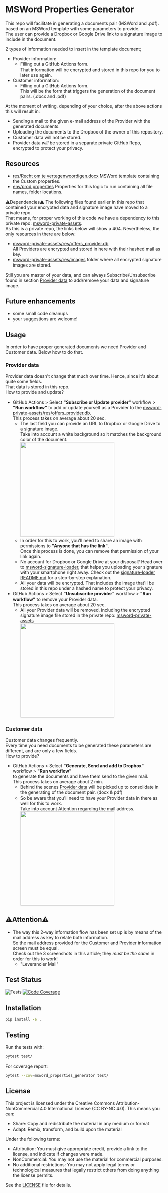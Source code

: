 # MSWord Properties Generator

This repo will facilitate in generating a documents pair (MSWord and .pdf). based on an MSWord template with some parameters to provide.<br> 
The user can provide a Dropbox or Google Drive link to a signature image to include in the document. 

2 types of information needed to insert in the template document;   
  - Provider information:
    - Filling out a GitHub Actions form.<br>
    That information will be encrypted and stored in this repo for you to later use again.<br>
  - Customer information: 
    - Filling out a GitHub Actions form.<br>This will be the form that triggers the generation of the document pairs. (.docx and .pdf) 

At the moment of writing, depending of your choice, after the above actions this will result in:
- Sending a mail to the given e-mail address of the Provider with the generated documents. 
- Uploading the documents to the Dropbox of the owner of this repository.
- Customer data will not be stored. 
- Provider data *will* be stored in a separate private GitHub Repo, encrypted to protect your privacy.

## Resources 
- [res/Recht om te vertegenwoordigen.docx](res/Recht%20om%20te%20vertegenwoordigen.docx) MSWord template containing the Custom properties.
- [env/prod.properties](env/prod.properties) Properties for this logic to run containing all file names, folder locations. 

⚠️Dependencies⚠️
The following files found earlier in this repo that contained your encrypted data and signature image have moved to a private repo. \
That means, for proper working of this code we have a dependency to this private repo: [msword-private-assets](https://github.com/johantre/msword-private-assets). \
As this is a private repo, the links below will show a 404. Nevertheless, the only resources in there are below: 
- [msword-private-assets/res/offers_provider.db](https://github.com/johantre/msword-private-assets/blob/main/res/offers_provider.db) \
All Providers are encrypted and stored in here with their hashed mail as key.
- [msword-private-assets/res/images](https://github.com/johantre/msword-private-assets/tree/main/res/images) folder where all encrypted signature images are stored. 

Still you are master of your data, and can always Subscribe/Unsubscribe found in section [Provider data](https://github.com/johantre/msword-properties-generator#Provider-data) to add/remove your data and signature image.

## Future enhancements
- some small code cleanups
- your suggestions are welcome!

## Usage
In order to have proper generated documents we need Provider and Customer data. Below how to do that.

### Provider data
Provider data doesn't change that much over time. Hence, since it's about quite some fields.<br>That data is stored in this repo.<br> 
How to provide and update?
- GitHub Actions > Select **"Subscribe or Update provider"** workflow > **"Run workflow"** to add or update yourself as a Provider to the [msword-private-assets/res/offers_provider.db](https://github.com/johantre/msword-private-assets/blob/main/res/offers_provider.db).<br>
This process takes on average about 20 sec.
  - The last field you can provide an URL to Dropbox or Google Drive to a signature image.<br>Take into account a white background so it matches the background color of the document.
  <br><a href="assets/img_1.png"><img src="assets/img_1.png" width="300"></a><br> 
  - In order for this to work, you'll need to share an image with permissions to **"Anyone that has the link"**.<br>
    Once this process is done, you can remove that permission of your link again.<br>
  - No account for Dropbox or Google Drive at your disposal? Head over to [msword-signature-loader](https://johantre.github.io/msword-properties-generator/signature-loader/), that helps you uploading your signature with your smartphone right away. Check out the [signature-loader README.md](https://github.com/johantre/msword-properties-generator/blob/master/docs/signature-loader/README.md) for a step-by-step explanation.  
  - All your data will be encrypted. That includes the image that'll be stored in this repo under a hashed name to protect your privacy. 
- GitHub Actions > Select **"Unsubscribe provider"** workflow > **"Run workflow"** to remove your Provider data.<br>
This process takes on average about 20 sec.
  - All your Provider data will be removed, including the encrypted signature image file stored in the private repo: [msword-private-assets](https://github.com/johantre/msword-private-assets) 
  <br><a href="assets/img_2.png"><img src="assets/img_2.png" width="300"></a><br>

### Customer data
Customer data changes frequently.<br>Every time you need documents to be generated these parameters are different, and are only a few fields.<br> 
How to provide? 
- GitHub Actions > Select **"Generate, Send and add to Dropbox"** workflow > **"Run workflow"**<br>to generate the documents and have them send to the given mail.<br>
This process takes on average about 2 min.
  - Behind the scenes [Provider data](https://github.com/johantre/msword-properties-generator#Provider-data) will be picked up to consolidate in the generating of the document pair. (docx & pdf)<br>
  - So be aware that you'll need to have your Provider data in there as well for this to work.<br>Take into account Attention regarding the mail address.
  <br><a href="assets/img.png"><img src="assets/img.png" width="300"></a>

## ⚠️Attention⚠️

- The way this 2-way information flow has been set up is by means of the mail address as key to relate both information.<br>
So the mail address provided for the Customer and Provider information screen must be equal.<br>
Check out the 3 screenshots in this article; they *must be the same* in order for this to work! 
  - "Leverancier Mail" 

## Test Status

![Tests](https://github.com/johantre/msword-properties-generator/actions/workflows/tests.yml/badge.svg?branch=master)
[![Code Coverage](https://codecov.io/gh/johantre/msword-properties-generator/branch/master/graph/badge.svg)](https://app.codecov.io/gh/johantre/msword-properties-generator)



## Installation

```bash
pip install -e .
```

## Testing

Run the tests with:

```bash
pytest test/
```

For coverage report:

```bash
pytest --cov=msword_properties_generator test/
```

## License

This project is licensed under the Creative Commons Attribution-NonCommercial 4.0 International License (CC BY-NC 4.0). This means you can:

- Share: Copy and redistribute the material in any medium or format
- Adapt: Remix, transform, and build upon the material

Under the following terms:
- Attribution: You must give appropriate credit, provide a link to the license, and indicate if changes were made.
- NonCommercial: You may not use the material for commercial purposes.
- No additional restrictions: You may not apply legal terms or technological measures that legally restrict others from doing anything the license permits.

See the [LICENSE](LICENSE) file for details.

